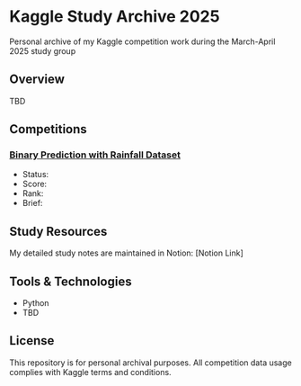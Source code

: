 # Kaggle Study Archive 2025

Personal archive of my Kaggle competition work during the March-April 2025 study group

## Overview

TBD

## Competitions

### [Binary Prediction with Rainfall Dataset](./rainfall-binary-prediction)
- Status: 
- Score: 
- Rank: 
- Brief: 

## Study Resources

My detailed study notes are maintained in Notion: [Notion Link]

## Tools & Technologies

- Python
- TBD

## License

This repository is for personal archival purposes. All competition data usage complies with Kaggle terms and conditions.